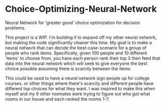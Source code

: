 # Choice-Optimizing-Neural-Network
Neural Network for 'greater good' choice optimization for decision problems.

This project is a WIP. I'm building it to expand off my other neural network, but making the code significantly cleaner this time. My goal is to make a neural network that can decide the best-case-scenario for a group of people who rank items. Specifically, given 100 people and 10 different 'items' to choose from, you have each person rank their top 3 then feed that data into the neural network which will seek to give everyone the best choice possible assuming there is scarcity between the items. 

This could be used to have a neural network sign people up for college courses, or other things where there's scarcity and different people have different top choices for what they want. I was inspired to make this when myself and my 6 other roomates were trying to figure out who got what rooms in our house and each ranked the rooms 1-7.
